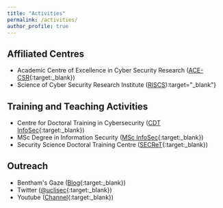 ```yaml
---
title: "Activities"
permalink: /activities/
author_profile: true
---
```


Affiliated Centres
---

- Academic Centre of Excellence in Cyber Security Research ([ACE-CSR](https://www.ucl.ac.uk/cybersecurity-centre-of-excellence/){:target:_blank})
- Science of Cyber Security Research Institute ([RISCS](https://www.riscs.org.uk/)):target="_blank"}


Training and Teaching Activities
---

- Centre for Doctoral Training in Cybersecurity ([CDT InfoSec](https://www.ucl.ac.uk/cybersecurity-cdt/){:target:_blank})
- MSc Degree in Information Security ([MSc InfoSec](https://www.ucl.ac.uk/computer-science/study/postgraduate-taught/information-security-msc){:target:_blank})
- Security Science Doctoral Training Centre ([SECReT](http://www.ucl.ac.uk/secret/homepage){:target:_blank})

Outreach
---

- Bentham's Gaze ([Blog](https://benthamsgaze.org/){:target:_blank})
- Twitter ([@uclisec](https://twitter.com/uclisec){:target:_blank})
- Youtube ([Channel](https://www.youtube.com/channel/UCTbJZUFNtRnx-Qb4IKvSK7w){:target:_blank})
